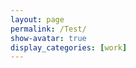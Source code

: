 ```yaml
---
layout: page
permalink: /Test/
show-avatar: true
display_categories: [work]
---
```

<html>
 <center>
<body>
<script type="text/javascript" src="https://unpkg.com/vtk.js"></script>
<script type="text/javascript">  
  var fullScreenRenderer = vtk.Rendering.Misc.vtkFullScreenRenderWindow.newInstance({
    background: [0, 0, 0],
    containerStyle: { width: '400px', height: "600px" } });
  var actor = vtk.Rendering.Core.vtkActor.newInstance();
  var mapper = vtk.Rendering.Core.vtkMapper.newInstance();
  var reader = vtk.IO.Legacy.vtkPolyDataReader.newInstance();
  var camera             = vtk.Rendering.Core.vtkCamera.newInstance();
  const url              = '/assets/img/GeodesicRegression__GeodesicFlow__img__component_3__tp_159__age_35.90_smooth_300.vtk';
  //var reader = vtk.IO.XML.vtkXMLPolyDataReader.newInstance();
  //
  //reader.setUrl('https://github.com/fleurgaudfernau/fleurgaudfernau.github.io/blob/master/assets/img/ImageToStl.com_deterministicatlas__estimatedparameters__template_img.vtp')
  reader.setUrl(url).then(() => {
  reader.update();
  mapper.setInput(reader.getOutput()); 
  actor.setMapper(mapper);  
  //mapper.setInputData(polydata);
  //var polydata = reader.getOutputData(0); or getOuput()??
  //mapper.setInputConnection(reader.getOutputPort());
  var renderer = fullScreenRenderer.getRenderer();
  renderer.addActor(actor);
  renderer.resetCamera();
  camera.zoom(0.05);
  renderer.setActiveCamera(camera);
  var renderWindow = fullScreenRenderer.getRenderWindow();
  renderWindow.render(); 
});

</script>
</body>
</center>
</html>
